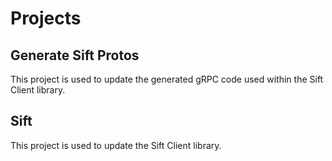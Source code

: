 # Projects

## Generate Sift Protos
This project is used to update the generated gRPC code used within the Sift Client library.

## Sift
This project is used to update the Sift Client library.
